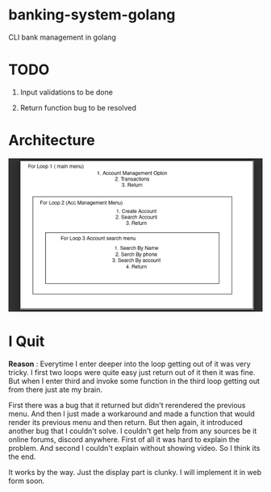 # banking-system-golang

CLI bank management in golang

# TODO

1. Input validations to be done

2. Return function bug to be resolved

# Architecture

![Alt Text](./image.png)

# I Quit

**Reason** : Everytime I enter deeper into the loop getting out of it was very tricky. I first two loops were quite easy just return out of it then it was fine. But when I enter third and invoke some function in the third loop getting out from there just ate my brain.

First there was a bug that it returned but didn't rerendered the previous menu. And then I just made a workaround and made a function that would render its previous menu and then return.
But then again, it introduced another bug that I couldn't solve. I couldn't get help from any sources be it online forums, discord anywhere. First of all it was hard to explain the problem. And second I couldn't explain without showing video.
So I think its the end.

It works by the way. Just the display part is clunky. I will implement it in web form soon.

